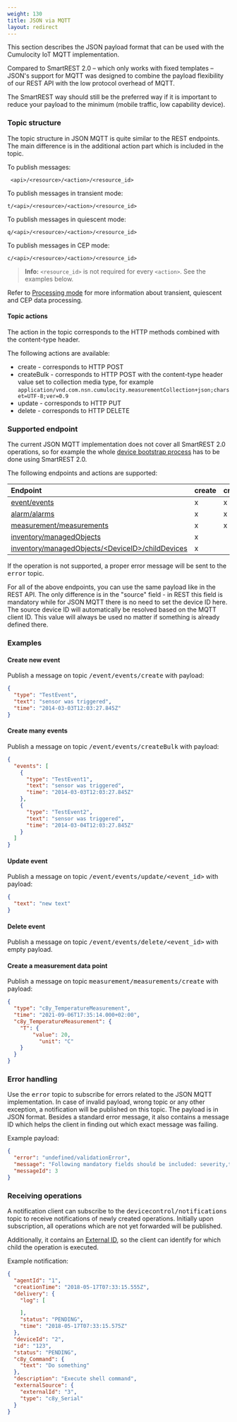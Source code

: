 ```yaml
---
weight: 130
title: JSON via MQTT
layout: redirect
---
```


This section describes the JSON payload format that can be used with the Cumulocity IoT MQTT implementation.

Compared to SmartREST 2.0 – which only works with fixed templates – JSON's support for MQTT was designed to combine the payload flexibility of our REST API with the low protocol overhead of MQTT.

The SmartREST way should still be the preferred way if it is important to reduce your payload to the minimum (mobile traffic, low capability device).

### Topic structure

The topic structure in JSON MQTT is quite similar to the REST endpoints. The main difference is in the additional action part which is included in the topic.

To publish messages:

```http
 <api>/<resource>/<action>/<resource_id>
```


To publish messages in transient mode:

```http
t/<api>/<resource>/<action>/<resource_id>
```


To publish messages in quiescent mode:

```http
q/<api>/<resource>/<action>/<resource_id>
```


To publish messages in CEP mode:

```http
c/<api>/<resource>/<action>/<resource_id>
```

>**Info:** `<resource_id>` is not required for every `<action>`. See the examples below.

Refer to [Processing mode](/reference/rest-implementation#processingmode) for more information about transient, quiescent and CEP data processing.

#### Topic actions

The action in the topic corresponds to the HTTP methods combined with the content-type header.

The following actions are available:

- create - corresponds to HTTP POST
- createBulk - corresponds to HTTP POST with the content-type header value set to collection media type, for example `application/vnd.com.nsn.cumulocity.measurementCollection+json;charset=UTF-8;ver=0.9`
- update - corresponds to HTTP PUT
- delete - corresponds to HTTP DELETE


### Supported endpoint

The current JSON MQTT implementation does not cover all SmartREST 2.0 operations, so for example the whole [device bootstrap process](/device-sdk/mqtt#device-integration) has to be done using SmartREST 2.0.

The following endpoints and actions are supported:

|Endpoint|create|createBulk|update|delete|
|:-------|:-----|:---------|:-----|:-----|
|[event/events](/reference/events)|x|x|x|x|
|[alarm/alarms](/reference/alarms)|x|x|x|&nbsp;|
|[measurement/measurements](/reference/measurements)|x|x|&nbsp;|x|
|[inventory/managedObjects](/reference/inventory)|x|&nbsp;|x|&nbsp;|
|[inventory/managedObjects/&lt;DeviceID>/childDevices](/reference/inventory)|x|&nbsp;|&nbsp;|&nbsp;|

If the operation is not supported, a proper error message will be sent to the <kbd>error</kbd> topic.

For all of the above endpoints, you can use the same payload like in the REST API. The only difference is in the "source" field - in REST this field is mandatory while for JSON MQTT there is no need to set the device ID here.
The source device ID will automatically be resolved based on the MQTT client ID. This value will always be used no matter if something is already defined there.

### Examples

#### Create new event

Publish a message on topic <kbd>/event/events/create</kbd> with payload:

```json
{
  "type": "TestEvent",
  "text": "sensor was triggered",
  "time": "2014-03-03T12:03:27.845Z"
}
```

#### Create many events

Publish a message on topic <kbd>/event/events/createBulk</kbd> with payload:

```json
{
  "events": [
    {
      "type": "TestEvent1",
      "text": "sensor was triggered",
      "time": "2014-03-03T12:03:27.845Z"
    },
    {
      "type": "TestEvent2",
      "text": "sensor was triggered",
      "time": "2014-03-04T12:03:27.845Z"
    }
  ]
}
```

#### Update event

Publish a message on topic <kbd>/event/events/update/&lt;event_id&gt;</kbd> with payload:

```json
{
  "text": "new text"
}
```

#### Delete event

Publish a message on topic <kbd>/event/events/delete/&lt;event_id&gt;</kbd> with empty payload.

#### Create a measurement data point

Publish a message on topic <kbd>measurement/measurements/create</kbd> with payload:

```json
{
  "type": "c8y_TemperatureMeasurement",
  "time": "2021-09-06T17:35:14.000+02:00",
  "c8y_TemperatureMeasurement": {
  	"T": {
      	"value": 20,
          "unit": "C"
    }
  }
}
```


### Error handling

Use the <kbd>error</kbd> topic to subscribe for errors related to the JSON MQTT implementation. In case of invalid payload, wrong topic or any other exception, a notification will be published on this topic. The payload is in JSON format. Besides a standard error message, it also contains a message ID which helps the client in finding out which exact message was failing.

Example payload:

```json
{
  "error": "undefined/validationError",
  "message": "Following mandatory fields should be included: severity,text,time",
  "messageId": 3
}
```

### Receiving operations

A notification client can subscribe to the <kbd>devicecontrol/notifications</kbd> topic to receive notifications of newly created operations. Initially upon subscription, all operations which are not yet forwarded will be published.

Additionally, it contains an [External ID](/reference/identity#external-id), so the client can identify for which child the operation is executed.

Example notification:

```json
{
  "agentId": "1",
  "creationTime": "2018-05-17T07:33:15.555Z",
  "delivery": {
    "log": [

    ],
    "status": "PENDING",
    "time": "2018-05-17T07:33:15.575Z"
  },
  "deviceId": "2",
  "id": "123",
  "status": "PENDING",
  "c8y_Command": {
    "text": "Do something"
  },
  "description": "Execute shell command",
  "externalSource": {
    "externalId": "3",
    "type": "c8y_Serial"
  }
}
```
